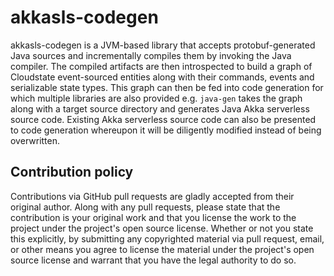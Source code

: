 # akkasls-codegen #

akkasls-codegen is a JVM-based library that accepts protobuf-generated Java sources and
incrementally compiles them by invoking the Java compiler. The compiled artifacts are then
introspected to build a graph of Cloudstate event-sourced entities along with their commands,
events and serializable state types. This graph can then be fed into code generation for which
multiple libraries are also provided e.g. `java-gen` takes the graph along with a target source
directory and generates Java Akka serverless source code. Existing Akka serverless source code
can also be presented to code generation whereupon it will be diligently modified instead of
being overwritten.

## Contribution policy ##

Contributions via GitHub pull requests are gladly accepted from their original author. Along with
any pull requests, please state that the contribution is your original work and that you license
the work to the project under the project's open source license. Whether or not you state this
explicitly, by submitting any copyrighted material via pull request, email, or other means you
agree to license the material under the project's open source license and warrant that you have the
legal authority to do so.


